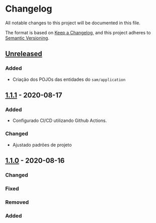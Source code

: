 # Changelog

All notable changes to this project will be documented in this file.

The format is based on [Keep a Changelog](https://keepachangelog.com/en/1.0.0/),
and this project adheres to [Semantic Versioning](https://semver.org/spec/v2.0.0.html).

## [Unreleased]

### Added

-   Criação dos POJOs das entidades do `sam/application`

## [1.1.1] - 2020-08-17

### Added

-   Configurado CI/CD utilizando Github Actions.

### Changed

-   Ajustado padrões de projeto

## [1.1.0] - 2020-08-16

### Changed

### Fixed

### Removed

### Added

[Unreleased]: https://github.com/dev-senior-com-br/senior-sam-node/compare/v1.1.1...HEAD

[1.1.1]: https://github.com/dev-senior-com-br/senior-sam-node/compare/v1.1.0...1.1.1

[1.1.0]: https://github.com/dev-senior-com-br/senior-sam-node/releases/tag/v1.1.0
